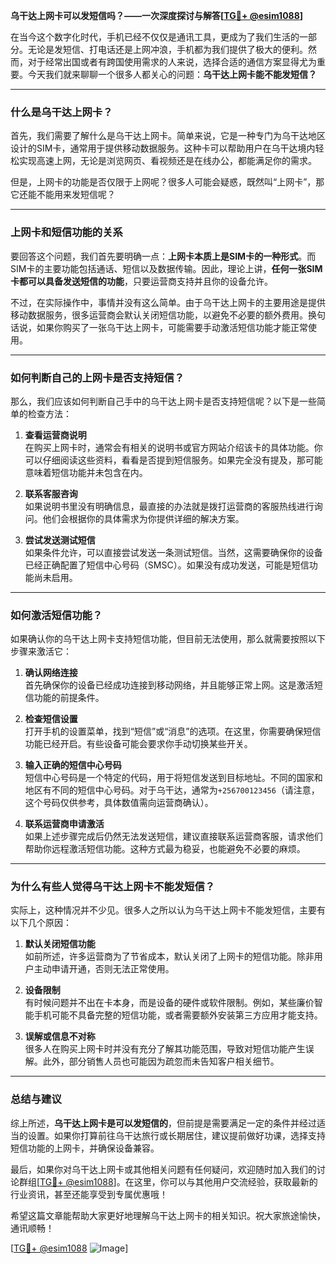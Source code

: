 **乌干达上网卡可以发短信吗？——一次深度探讨与解答[[TG💪+ @esim1088](https://t.me/s/esim1088)]**

在当今这个数字化时代，手机已经不仅仅是通讯工具，更成为了我们生活的一部分。无论是发短信、打电话还是上网冲浪，手机都为我们提供了极大的便利。然而，对于经常出国或者有跨国使用需求的人来说，选择合适的通信方案显得尤为重要。今天我们就来聊聊一个很多人都关心的问题：**乌干达上网卡能不能发短信？**

---

### **什么是乌干达上网卡？**
首先，我们需要了解什么是乌干达上网卡。简单来说，它是一种专门为乌干达地区设计的SIM卡，通常用于提供移动数据服务。这种卡可以帮助用户在乌干达境内轻松实现高速上网，无论是浏览网页、看视频还是在线办公，都能满足你的需求。

但是，上网卡的功能是否仅限于上网呢？很多人可能会疑惑，既然叫“上网卡”，那它还能不能用来发短信呢？

---

### **上网卡和短信功能的关系**
要回答这个问题，我们首先要明确一点：**上网卡本质上是SIM卡的一种形式**。而SIM卡的主要功能包括通话、短信以及数据传输。因此，理论上讲，**任何一张SIM卡都可以具备发送短信的功能**，只要运营商支持并且你的设备允许。

不过，在实际操作中，事情并没有这么简单。由于乌干达上网卡的主要用途是提供移动数据服务，很多运营商会默认关闭短信功能，以避免不必要的额外费用。换句话说，如果你购买了一张乌干达上网卡，可能需要手动激活短信功能才能正常使用。

---

### **如何判断自己的上网卡是否支持短信？**
那么，我们应该如何判断自己手中的乌干达上网卡是否支持短信呢？以下是一些简单的检查方法：

1. **查看运营商说明**  
   在购买上网卡时，通常会有相关的说明书或官方网站介绍该卡的具体功能。你可以仔细阅读这些资料，看看是否提到短信服务。如果完全没有提及，那可能意味着短信功能并未包含在内。

2. **联系客服咨询**  
   如果说明书里没有明确信息，最直接的办法就是拨打运营商的客服热线进行询问。他们会根据你的具体需求为你提供详细的解决方案。

3. **尝试发送测试短信**  
   如果条件允许，可以直接尝试发送一条测试短信。当然，这需要确保你的设备已经正确配置了短信中心号码（SMSC）。如果没有成功发送，可能是短信功能尚未启用。

---

### **如何激活短信功能？**
如果确认你的乌干达上网卡支持短信功能，但目前无法使用，那么就需要按照以下步骤来激活它：

1. **确认网络连接**  
   首先确保你的设备已经成功连接到移动网络，并且能够正常上网。这是激活短信功能的前提条件。

2. **检查短信设置**  
   打开手机的设置菜单，找到“短信”或“消息”的选项。在这里，你需要确保短信功能已经开启。有些设备可能会要求你手动切换某些开关。

3. **输入正确的短信中心号码**  
   短信中心号码是一个特定的代码，用于将短信发送到目标地址。不同的国家和地区有不同的短信中心号码。对于乌干达，通常为`+256700123456`（请注意，这个号码仅供参考，具体数值需向运营商确认）。

4. **联系运营商申请激活**  
   如果上述步骤完成后仍然无法发送短信，建议直接联系运营商客服，请求他们帮助你远程激活短信功能。这种方式最为稳妥，也能避免不必要的麻烦。

---

### **为什么有些人觉得乌干达上网卡不能发短信？**
实际上，这种情况并不少见。很多人之所以认为乌干达上网卡不能发短信，主要有以下几个原因：

1. **默认关闭短信功能**  
   如前所述，许多运营商为了节省成本，默认关闭了上网卡的短信功能。除非用户主动申请开通，否则无法正常使用。

2. **设备限制**  
   有时候问题并不出在卡本身，而是设备的硬件或软件限制。例如，某些廉价智能手机可能不具备完整的短信功能，或者需要额外安装第三方应用才能支持。

3. **误解或信息不对称**  
   很多人在购买上网卡时并没有充分了解其功能范围，导致对短信功能产生误解。此外，部分销售人员也可能因为疏忽而未告知客户相关细节。

---

### **总结与建议**
综上所述，**乌干达上网卡是可以发短信的**，但前提是需要满足一定的条件并经过适当的设置。如果你打算前往乌干达旅行或长期居住，建议提前做好功课，选择支持短信功能的上网卡，并确保设备兼容。

最后，如果你对乌干达上网卡或其他相关问题有任何疑问，欢迎随时加入我们的讨论群组[[TG💪+ @esim1088](https://t.me/s/esim1088)]。在这里，你可以与其他用户交流经验，获取最新的行业资讯，甚至还能享受到专属优惠哦！

希望这篇文章能帮助大家更好地理解乌干达上网卡的相关知识。祝大家旅途愉快，通讯顺畅！  

[[TG💪+ @esim1088](https://t.me/s/esim1088) ![Image](https://i.postimg.cc/4NQfJmqS/Snipaste-2025-05-13-00-14-12.png)]